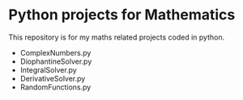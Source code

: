 Python projects for Mathematics
===============================
This repository is for my maths related projects coded in python.
</br>
- ComplexNumbers.py
- DiophantineSolver.py
- IntegralSolver.py
- DerivativeSolver.py
- RandomFunctions.py
